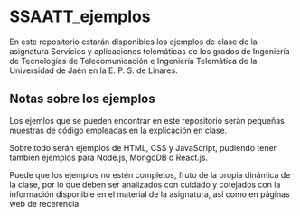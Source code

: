 # SSAATT_ejemplos
En este repositorio estarán disponibles los ejemplos de clase de la asignatura Servicios y aplicaciones telemáticas de los grados de Ingeniería de Tecnologías de Telecomunicación e Ingeniería Telemática de la Universidad de Jaén en la E. P. S. de Linares.

## Notas sobre los ejemplos
Los ejemlos que se pueden encontrar en este repositorio serán pequeñas muestras de código empleadas en la explicación en clase.

Sobre todo serán ejemplos de HTML, CSS y JavaScript, pudiendo tener también ejemplos para Node.js, MongoDB o React.js.

Puede que los ejemplos no estén completos, fruto de la propia dinámica de la clase, por lo que deben ser analizados con cuidado y cotejados con la información disponible en el material de la asignatura, así como en páginas web de recerencia.
